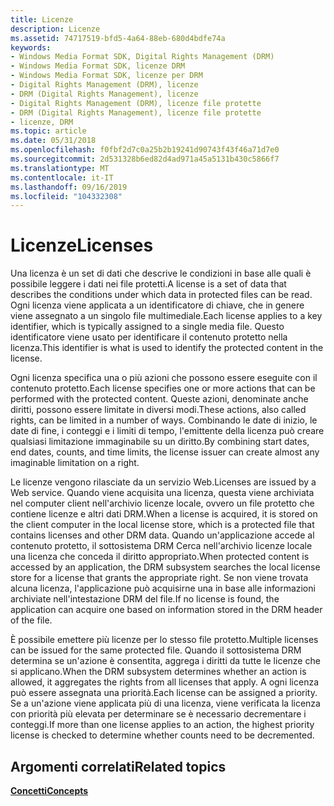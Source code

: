 ```yaml
---
title: Licenze
description: Licenze
ms.assetid: 74717519-bfd5-4a64-88eb-680d4bdfe74a
keywords:
- Windows Media Format SDK, Digital Rights Management (DRM)
- Windows Media Format SDK, licenze DRM
- Windows Media Format SDK, licenze per DRM
- Digital Rights Management (DRM), licenze
- DRM (Digital Rights Management), licenze
- Digital Rights Management (DRM), licenze file protette
- DRM (Digital Rights Management), licenze file protette
- licenze, DRM
ms.topic: article
ms.date: 05/31/2018
ms.openlocfilehash: f0fbf2d7c0a25b2b19241d90743f43f46a71d7e0
ms.sourcegitcommit: 2d531328b6ed82d4ad971a45a5131b430c5866f7
ms.translationtype: MT
ms.contentlocale: it-IT
ms.lasthandoff: 09/16/2019
ms.locfileid: "104332308"
---
```

# <a name="licenses"></a><span data-ttu-id="2352d-111">Licenze</span><span class="sxs-lookup"><span data-stu-id="2352d-111">Licenses</span></span>

<span data-ttu-id="2352d-112">Una licenza è un set di dati che descrive le condizioni in base alle quali è possibile leggere i dati nei file protetti.</span><span class="sxs-lookup"><span data-stu-id="2352d-112">A license is a set of data that describes the conditions under which data in protected files can be read.</span></span> <span data-ttu-id="2352d-113">Ogni licenza viene applicata a un identificatore di chiave, che in genere viene assegnato a un singolo file multimediale.</span><span class="sxs-lookup"><span data-stu-id="2352d-113">Each license applies to a key identifier, which is typically assigned to a single media file.</span></span> <span data-ttu-id="2352d-114">Questo identificatore viene usato per identificare il contenuto protetto nella licenza.</span><span class="sxs-lookup"><span data-stu-id="2352d-114">This identifier is what is used to identify the protected content in the license.</span></span>

<span data-ttu-id="2352d-115">Ogni licenza specifica una o più azioni che possono essere eseguite con il contenuto protetto.</span><span class="sxs-lookup"><span data-stu-id="2352d-115">Each license specifies one or more actions that can be performed with the protected content.</span></span> <span data-ttu-id="2352d-116">Queste azioni, denominate anche diritti, possono essere limitate in diversi modi.</span><span class="sxs-lookup"><span data-stu-id="2352d-116">These actions, also called rights, can be limited in a number of ways.</span></span> <span data-ttu-id="2352d-117">Combinando le date di inizio, le date di fine, i conteggi e i limiti di tempo, l'emittente della licenza può creare qualsiasi limitazione immaginabile su un diritto.</span><span class="sxs-lookup"><span data-stu-id="2352d-117">By combining start dates, end dates, counts, and time limits, the license issuer can create almost any imaginable limitation on a right.</span></span>

<span data-ttu-id="2352d-118">Le licenze vengono rilasciate da un servizio Web.</span><span class="sxs-lookup"><span data-stu-id="2352d-118">Licenses are issued by a Web service.</span></span> <span data-ttu-id="2352d-119">Quando viene acquisita una licenza, questa viene archiviata nel computer client nell'archivio licenze locale, ovvero un file protetto che contiene licenze e altri dati DRM.</span><span class="sxs-lookup"><span data-stu-id="2352d-119">When a license is acquired, it is stored on the client computer in the local license store, which is a protected file that contains licenses and other DRM data.</span></span> <span data-ttu-id="2352d-120">Quando un'applicazione accede al contenuto protetto, il sottosistema DRM Cerca nell'archivio licenze locale una licenza che conceda il diritto appropriato.</span><span class="sxs-lookup"><span data-stu-id="2352d-120">When protected content is accessed by an application, the DRM subsystem searches the local license store for a license that grants the appropriate right.</span></span> <span data-ttu-id="2352d-121">Se non viene trovata alcuna licenza, l'applicazione può acquisirne una in base alle informazioni archiviate nell'intestazione DRM del file.</span><span class="sxs-lookup"><span data-stu-id="2352d-121">If no license is found, the application can acquire one based on information stored in the DRM header of the file.</span></span>

<span data-ttu-id="2352d-122">È possibile emettere più licenze per lo stesso file protetto.</span><span class="sxs-lookup"><span data-stu-id="2352d-122">Multiple licenses can be issued for the same protected file.</span></span> <span data-ttu-id="2352d-123">Quando il sottosistema DRM determina se un'azione è consentita, aggrega i diritti da tutte le licenze che si applicano.</span><span class="sxs-lookup"><span data-stu-id="2352d-123">When the DRM subsystem determines whether an action is allowed, it aggregates the rights from all licenses that apply.</span></span> <span data-ttu-id="2352d-124">A ogni licenza può essere assegnata una priorità.</span><span class="sxs-lookup"><span data-stu-id="2352d-124">Each license can be assigned a priority.</span></span> <span data-ttu-id="2352d-125">Se a un'azione viene applicata più di una licenza, viene verificata la licenza con priorità più elevata per determinare se è necessario decrementare i conteggi.</span><span class="sxs-lookup"><span data-stu-id="2352d-125">If more than one license applies to an action, the highest priority license is checked to determine whether counts need to be decremented.</span></span>

## <a name="related-topics"></a><span data-ttu-id="2352d-126">Argomenti correlati</span><span class="sxs-lookup"><span data-stu-id="2352d-126">Related topics</span></span>

<dl> <dt>

[<span data-ttu-id="2352d-127">**Concetti**</span><span class="sxs-lookup"><span data-stu-id="2352d-127">**Concepts**</span></span>](drmconcepts.md)
</dt> </dl>

 

 




